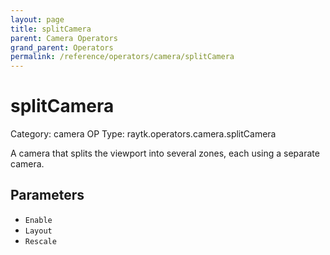 ```yaml
---
layout: page
title: splitCamera
parent: Camera Operators
grand_parent: Operators
permalink: /reference/operators/camera/splitCamera
---
```


# splitCamera

Category: camera
OP Type: raytk.operators.camera.splitCamera



A camera that splits the viewport into several zones, each using a separate camera.

## Parameters

* `Enable`
* `Layout`
* `Rescale`